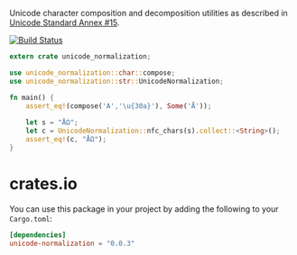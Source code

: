 Unicode character composition and decomposition utilities
as described in
[Unicode Standard Annex #15](http://www.unicode.org/reports/tr15/).

[![Build Status](https://travis-ci.org/unicode-rs/unicode-normalization.svg)](https://travis-ci.org/unicode-rs/unicode-normalization)

```rust
extern crate unicode_normalization;

use unicode_normalization::char::compose;
use unicode_normalization::str::UnicodeNormalization;

fn main() {
    assert_eq!(compose('A','\u{30a}'), Some('Å'));
    
    let s = "ÅΩ";
    let c = UnicodeNormalization::nfc_chars(s).collect::<String>();
    assert_eq!(c, "ÅΩ");
}
```

# crates.io

You can use this package in your project by adding the following
to your `Cargo.toml`:

```toml
[dependencies]
unicode-normalization = "0.0.3"
```
